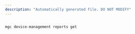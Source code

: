 ```yaml
---
description: "Automatically generated file. DO NOT MODIFY"
---
```


```bash

mgc device-management reports get

```